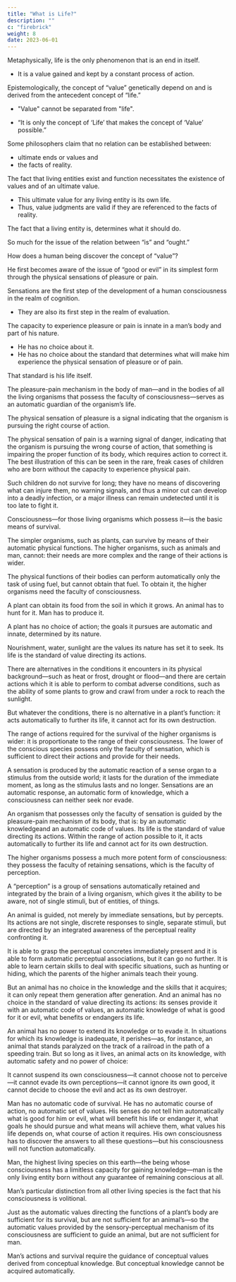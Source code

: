 ```yaml
---
title: "What is Life?"
description: ""
c: "firebrick"
weight: 8
date: 2023-06-01
---
```



Metaphysically, life is the only phenomenon that is an end in itself. 
- It is a value gained and kept by a constant process of action. 

Epistemologically, the concept of “value” genetically depend on and is derived from the antecedent concept of “life.” 
- "Value" cannot be separated from "life".
<!-- To speak of “value” as apart from “life” is worse than a contradiction in terms.  -->
- “It is only the concept of ‘Life’ that makes the concept of ‘Value’ possible.”

Some philosophers claim that no relation can be established between:
- ultimate ends or values and
- the facts of reality.

The fact that living entities exist and function necessitates the existence of values and of an ultimate value.
- This ultimate value for any living entity is its own life.
- Thus, value judgments are valid if they are referenced to the facts of reality.

The fact that a living entity is, determines what it should do. 

So much for the issue of the relation between “is” and “ought.”

How does a human being discover the concept of “value”? 

He first becomes aware of the issue of “good or evil” in its simplest form through the physical sensations of pleasure or pain. 

Sensations are the first step of the development of a human consciousness in the realm of cognition.
- They are also its first step in the realm of evaluation.

The capacity to experience pleasure or pain is innate in a man’s body and part of his nature.
- He has no choice about it. 
- He has no choice about the standard that determines what will make him experience the physical sensation of pleasure or of pain. 

That standard is his life itself.

The pleasure-pain mechanism in the body of man—and in the bodies of all the living organisms that possess the faculty of consciousness—serves as an automatic guardian of the organism’s life. 

The physical sensation of pleasure is a signal indicating that the organism is pursuing the right course of action. 

The physical sensation of pain is a warning signal of danger, indicating that the organism is pursuing the wrong course of action, that something is impairing the proper function of its body, which requires action to correct it. The best illustration of this can be seen in the rare, freak cases of children who are born without the capacity to experience physical pain.

Such children do not survive for long; they have no means of discovering what can injure them, no warning signals, and thus a minor cut can develop into a deadly infection, or a major illness can remain undetected until it is too late to fight it.

Consciousness—for those living organisms which possess it—is the basic means of survival. 

The simpler organisms, such as plants, can survive by means of their automatic physical functions. The higher organisms, such as animals and man, cannot: their needs are more complex and the range of their actions is wider. 

The physical functions of their bodies can perform automatically only the task of using fuel, but cannot obtain that fuel. To obtain it, the higher organisms need the faculty of consciousness. 

A plant can obtain its food from the soil in which it grows. An animal has to hunt for it. Man has to produce it.

A plant has no choice of action; the goals it pursues are automatic and innate, determined by its nature. 

Nourishment, water, sunlight are the values its nature has set it to seek. Its life is the standard of value directing its actions. 

There are alternatives in the conditions it encounters in its physical background—such as heat or frost, drought or flood—and there are certain actions which it is able to perform to combat adverse conditions, such as the ability of some plants to grow and crawl from under a rock to reach the sunlight. 

But whatever the conditions, there is no alternative in a plant’s function: it acts automatically to further its life, it cannot act for its own destruction.

The range of actions required for the survival of the higher organisms is wider: it is proportionate to the range of their consciousness. The lower of the conscious species possess only the faculty of sensation, which is sufficient to direct their actions and provide for their needs. 

A sensation is produced by the automatic reaction of a sense organ to a stimulus from the outside world; it lasts for the duration of the immediate moment, as long as the stimulus lasts and no longer. Sensations are an automatic response, an automatic form of knowledge, which a consciousness can neither seek nor evade. 

An organism that possesses only the faculty of sensation is guided by the pleasure-pain mechanism of its body, that is: by an automatic knowledgeand an automatic code of values. Its life is the standard of value directing its actions. Within the range of action possible to it, it acts automatically to further its life and cannot act for its own destruction.

The higher organisms possess a much more potent form of consciousness: they possess the faculty of retaining sensations, which is the faculty of perception. 

A “perception” is a group of sensations automatically retained and integrated by the brain of a living organism, which gives it the ability to be aware, not of single stimuli, but of entities, of things. 

An animal is  guided, not merely by immediate sensations, but by percepts. Its actions are not single, discrete responses to single, separate stimuli, but are directed by an integrated awareness of the perceptual reality confronting it. 

It is able to grasp the perceptual concretes immediately present and it is able to form automatic perceptual associations, but it can go no further. It is able to learn certain skills to deal with specific situations, such as hunting or hiding, which the parents of the higher animals teach their young. 

But an animal has no choice in the knowledge and the skills that it acquires; it can only repeat them generation after generation. And an animal has no choice in the standard of value directing its actions: its senses provide it with an automatic code of values, an automatic knowledge of what is good for it or evil, what benefits or endangers its life. 

An animal has no power to extend its knowledge or to evade it. In situations for which its knowledge is inadequate, it perishes—as, for instance, an animal that stands paralyzed on the track of a railroad in the path of a speeding train. But so long as it lives, an animal acts on its knowledge, with automatic safety and no power of choice: 

It cannot suspend its own consciousness—it cannot choose not to perceive—it cannot evade its own perceptions—it cannot ignore its own
good, it cannot decide to choose the evil and act as its own destroyer.

Man has no automatic code of survival. He has no automatic course of action, no automatic set of values. His senses do not tell him automatically what is good for him or evil, what will benefit his life or endanger it, what goals he should pursue and what means will achieve them, what values his life depends on, what course of action it requires. His own consciousness has to discover the answers to all these questions—but his consciousness will not function automatically.

Man, the highest living species on this earth—the being whose consciousness has a limitless capacity for gaining knowledge—man is the only living entity born without any guarantee of remaining conscious at all. 

Man’s particular distinction from all other living species is the fact that his consciousness is volitional.

Just as the automatic values directing the functions of a plant’s body are sufficient for its survival, but are not sufficient for an animal’s—so the automatic values provided by the sensory-perceptual mechanism of its consciousness are sufficient to guide an animal, but are not sufficient for man. 

Man’s actions and survival require the guidance of conceptual values derived from conceptual knowledge. But conceptual knowledge cannot be acquired automatically.
